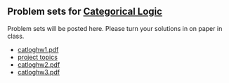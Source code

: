 ## Problem sets for [Categorical Logic](/catlog/)
 Problem sets will be posted here.
 Please turn your solutions in on paper in class.
- [catloghw1.pdf](catloghw1.pdf)
- [project topics](catlogtopics.pdf)
- [catloghw2.pdf](catloghw2.pdf)
- [catloghw3.pdf](catloghw3.pdf)

<!--
- [project topics](catlogtopics.pdf)
-->